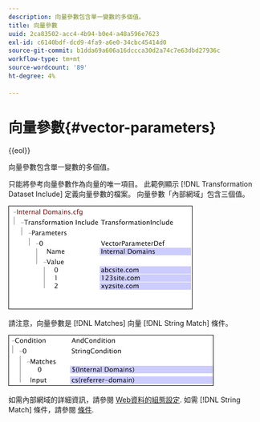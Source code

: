 ```yaml
---
description: 向量參數包含單一變數的多個值。
title: 向量參數
uuid: 2ca83502-acc4-4b94-b0e4-a48a596e7623
exl-id: c6140bdf-dcd9-4fa9-a6e0-34cbc45414d0
source-git-commit: b1dda69a606a16dccca30d2a74c7e63dbd27936c
workflow-type: tm+mt
source-wordcount: '89'
ht-degree: 4%

---
```


# 向量參數{#vector-parameters}

{{eol}}

向量參數包含單一變數的多個值。

只能將參考向量參數作為向量的唯一項目。 此範例顯示 [!DNL Transformation Dataset Include] 定義向量參數的檔案。 向量參數「內部網域」包含三個值。

![](assets/cfg_WebParameters_InternalDomains.png)

請注意，向量參數是 [!DNL Matches] 向量 [!DNL String Match] 條件。

![](assets/cfg_Parameters_InternalDomains_Ref.png)

如需內部網域的詳細資訊，請參閱 [Web資料的組態設定](../../../../home/c-dataset-const-proc/c-config-web-data/c-config-web-data.md#concept-9a306b65483a484bb3f6f3c1d7e77519). 如需 [!DNL String Match] 條件，請參閱 [條件](../../../../home/c-dataset-const-proc/c-conditions/c-abt-cond.md).
